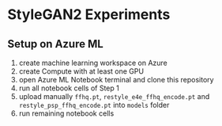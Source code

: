 # StyleGAN2 Experiments

## Setup on Azure ML

1. create machine learning workspace on Azure
2. create Compute with at least one GPU
3. open Azure ML Notebook terminal and clone this repository
4. run all notebook cells of Step 1
5. upload manually `ffhq.pt`, `restyle_e4e_ffhq_encode.pt` and `restyle_psp_ffhq_encode.pt` into `models` folder
6. run remaining notebook cells
